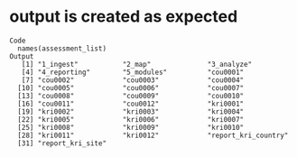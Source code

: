 # output is created as expected

    Code
      names(assessment_list)
    Output
       [1] "1_ingest"           "2_map"              "3_analyze"         
       [4] "4_reporting"        "5_modules"          "cou0001"           
       [7] "cou0002"            "cou0003"            "cou0004"           
      [10] "cou0005"            "cou0006"            "cou0007"           
      [13] "cou0008"            "cou0009"            "cou0010"           
      [16] "cou0011"            "cou0012"            "kri0001"           
      [19] "kri0002"            "kri0003"            "kri0004"           
      [22] "kri0005"            "kri0006"            "kri0007"           
      [25] "kri0008"            "kri0009"            "kri0010"           
      [28] "kri0011"            "kri0012"            "report_kri_country"
      [31] "report_kri_site"   

